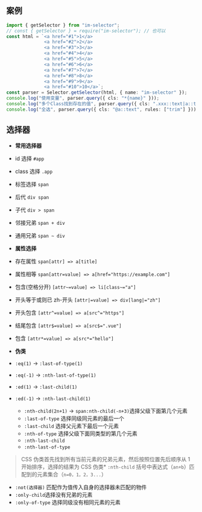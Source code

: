 ## 案例

```typescript
import { getSelector } from "im-selector";
// const { getSelector } = require("im-selector"); // 也可以
const html = `<a href="#1">1</a>
              <a href="#2">2</a>
              <a href="#3">3</a>
              <a href="#4">4</a>
              <a href="#5">5</a>
              <a href="#6">6</a>
              <a href="#7">7</a>
              <a href="#8">8</a>
              <a href="#9">9</a>
              <a href="#10">10</a>`;
const parser = Selector.getSelector(html, { name: "im-selector" });
console.log("使用变量", parser.query({ cls: "*{name}" }));
console.log("多个Class找到存在的值", parser.query({ cls: ".xxx::text|a::text", rules: ["trim"] }));
console.log("全选", parser.query({ cls: "@a::text", rules: ["trim"] }));
```

## 选择器

- **常用选择器**
- id 选择 `#app`
- class 选择 `.app`
- 标签选择 `span`
- 后代 `div span`
- 子代 `div > span`
- 邻接兄弟 `span + div`
- 通用兄弟 `span ~ div`
- **属性选择**
- 存在属性 `span[attr] => a[title]`
- 属性相等 `span[attr=value] => a[href="https://example.com"]`
- 包含(空格分开) `[attr~=value] => li[class~="a"]`
- 开头等于或则已 zh-开头 `[attr|=value] => div[lang|="zh"]`
- 开头包含 `[attr^=value] => a[src^="https"]`
- 结尾包含 `[attr$=value] => a[src$=".vue"]`
- 包含 `[attr*=value] => a[src*="hello"]`
- **伪类**
- `:eq(1)` -> `:last-of-type(1)`
- `:eq(-1)` -> `:nth-last-of-type(1)`
- `:ed(1)` -> `:last-child(1)`
- `:ed(-1)` -> `:nth-last-child(1)`

  - `:nth-child(2n+1)` -> `span:nth-child(-n+3)`选择父级下面第几个元素
  - `:last-of-type` 选择同级同元素的最后一个
  - `:last-child` 选择父元素下最后一个元素
  - `:nth-of-type` 选择父级下面同类型的第几个元素
  - `:nth-last-child`
  - `:nth-last-of-type`

> CSS 伪类首先找到所有当前元素的兄弟元素，然后按照位置先后顺序从 1 开始排序，选择的结果为 CSS 伪类\* `:nth-child` 括号中表达式（`an+b`）匹配到的元素集合（`n=0，1，2，3...`）

- `:not(选择器)` 匹配作为值传入自身的选择器未匹配的物件
- `:only-child`选择没有兄弟的元素
- `:only-of-type` 选择同级没有相同元素的元素
